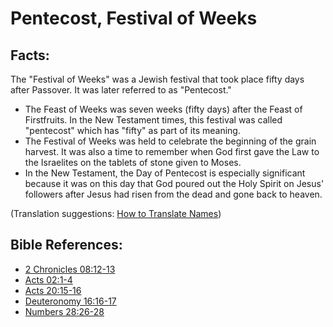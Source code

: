 # Pentecost, Festival of Weeks #

## Facts: ##

The "Festival of Weeks" was a Jewish festival that took place fifty days after Passover. It was later referred to as "Pentecost."

* The Feast of Weeks was seven weeks (fifty days) after the Feast of Firstfruits. In the New Testament times, this festival was called "pentecost" which has "fifty" as part of its meaning.
* The Festival of Weeks was held to celebrate the beginning of the grain harvest. It was also a time to remember when God first gave the Law to the Israelites on the tablets of stone given to Moses.
* In the New Testament, the Day of Pentecost is especially significant because it was on this day that God poured out the Holy Spirit on Jesus' followers after Jesus had risen from the dead and gone back to heaven.

(Translation suggestions: [How to Translate Names](en/ta-vol1/translate/man/translate-names))



## Bible References: ##

* [2 Chronicles 08:12-13](en/tn/2ch/help/08/12)
* [Acts 02:1-4](en/tn/act/help/02/01)
* [Acts 20:15-16](en/tn/act/help/20/15)
* [Deuteronomy 16:16-17](en/tn/deu/help/16/16)
* [Numbers 28:26-28](en/tn/num/help/28/26)
